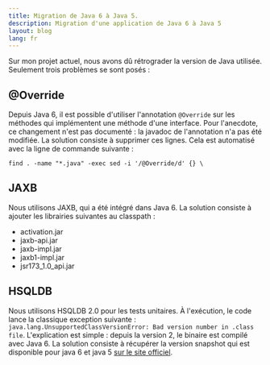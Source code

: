 ```yaml
---
title: Migration de Java 6 à Java 5.
description: Migration d'une application de Java 6 à Java 5
layout: blog
lang: fr
---
```

Sur mon projet actuel, nous avons dû rétrograder la version de Java utilisée. Seulement trois
problèmes se sont posés :

## @Override

Depuis Java 6, il est possible d'utiliser l'annotation `@Override` sur les méthodes qui implémentent
une méthode d'une interface. Pour l'anecdote, ce changement n'est pas documenté : la javadoc de
l'annotation n'a pas été modifiée. La solution consiste à supprimer ces lignes. Cela est automatisé
avec la ligne de commande suivante :

```
find . -name "*.java" -exec sed -i '/@Override/d' {} \
```

## JAXB

Nous utilisons JAXB, qui a été intégré dans Java 6. La solution consiste à ajouter les librairies
suivantes au classpath :

-   activation.jar
-   jaxb-api.jar
-   jaxb-impl.jar
-   jaxb1-impl.jar
-   jsr173\_1.0\_api.jar

## HSQLDB

Nous utilisons HSQLDB 2.0 pour les tests unitaires. À l'exécution, le code lance la classique
exception suivante : `java.lang.UnsupportedClassVersionError: Bad version number in .class file`.
L'explication est simple : depuis la version 2, le binaire est compilé avec Java 6. La solution
consiste à récupérer la version snapshot qui est disponible pour java 6 et java 5 [sur le site
officiel](http://hsqldb.org/support/index.html).
